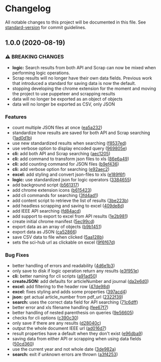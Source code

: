 # Changelog

All notable changes to this project will be documented in this file. See [standard-version](https://github.com/conventional-changelog/standard-version) for commit guidelines.

## 1.0.0 (2020-08-19)


### ⚠ BREAKING CHANGES

* **logic:** Search results from both API and Scrap can now be mixed when performing logic
  operations.
* Scrap results will no longer have their own data fields. Previous work that
  introduced a standard for saving data is now the default.
* stopping developing the chrome extension for the moment and moving the project to
  use puppeteer and scrapping results
* data will no longer be exported as an object of objects
* data will no longer be exported as CSV, only JSON

### Features

* count multiple JSON files at once ([ea5a232](https://github.com/fcastilloec/ieeexplore2csv/commit/ea5a232a391aa80dcc4b3252e8676c00e571dafe))
* standardize how results are saved for both API and Scrap searching ([1ad0d1b](https://github.com/fcastilloec/ieeexplore2csv/commit/1ad0d1bebe99789274d91d28a1078b5b06ef0cd6))
* use new standardized results when searching ([f8537ed](https://github.com/fcastilloec/ieeexplore2csv/commit/f8537ed11d83c5f906cafe0a822fa4320cd5ae43))
* use verbose option to display encoded query ([969805e](https://github.com/fcastilloec/ieeexplore2csv/commit/969805ec852aeeea762b8656d9b87cafb684b8be))
* **cli:** add both API and Scrap searching ([aec1205](https://github.com/fcastilloec/ieeexplore2csv/commit/aec1205041081c4ec4739ca93a2e79d5a15d3c27))
* **cli:** add command to transform json files to xls ([86e6a49](https://github.com/fcastilloec/ieeexplore2csv/commit/86e6a49b4bf27206f667648811c6fc8341088303))
* **cli:** add counting command for JSON files ([b9ef436](https://github.com/fcastilloec/ieeexplore2csv/commit/b9ef43699cde85a9375e3e4cfc4ee42af9536352))
* **cli:** add verbose option for searching ([e92aec2](https://github.com/fcastilloec/ieeexplore2csv/commit/e92aec285854c6f1a4d16b819b80ceb5eed5b37c))
* **excel:** add styling and convert json-files to xls ([e189f6f](https://github.com/fcastilloec/ieeexplore2csv/commit/e189f6f98fdff25277beaba275ce99a4a5cc1359))
* **logic:** use standardized json for logic operators ([3384655](https://github.com/fcastilloec/ieeexplore2csv/commit/338465509c3e56b67cf6dab19c30e1fb06f76054))
* add background script ([b561317](https://github.com/fcastilloec/ieeexplore2csv/commit/b56131784a079481d43a9c9f7447495b0bf07f4c))
* add chrome extension icons ([b615423](https://github.com/fcastilloec/ieeexplore2csv/commit/b6154230c09b2c0239723906d188a2e57eb842fe))
* add cli commands for searching ([3fd4ad1](https://github.com/fcastilloec/ieeexplore2csv/commit/3fd4ad1eb64a4f5ce7167c1778bc495a3cc4bd4c))
* add content script to retrieve the list of results ([3be223b](https://github.com/fcastilloec/ieeexplore2csv/commit/3be223b39c2c5f62907c3d3d55ef16262b04df1c))
* add headless scrapping and saving to excel ([409de8d](https://github.com/fcastilloec/ieeexplore2csv/commit/409de8db7ad02796a42b63505eefc1e900f2485f))
* add IEEE API searching ([fd84acd](https://github.com/fcastilloec/ieeexplore2csv/commit/fd84acd2cc5787fc42d9eb1da166d800154b643a))
* add support to export to excel from API results ([1e2b981](https://github.com/fcastilloec/ieeexplore2csv/commit/1e2b981d3c7a3394b53248cc8be30a7e8f293e53))
* create initial chrome manifest ([5ec99cd](https://github.com/fcastilloec/ieeexplore2csv/commit/5ec99cd911be9750eda4e6edbadce1f2c428d8bf))
* export data as an array of objects ([b9b1451](https://github.com/fcastilloec/ieeexplore2csv/commit/b9b14513930f1a87a05b11c27d85b66fba5be254))
* export data as JSON ([ca52866](https://github.com/fcastilloec/ieeexplore2csv/commit/ca52866d13403a4ef90a3003bbfd13ee9174c4f3))
* save CSV data to file when clicked ([5aa128b](https://github.com/fcastilloec/ieeexplore2csv/commit/5aa128b5131c66dc783d309196f493a8eb29e347))
* sets the sci-hub url as clickable on excel ([9f6f67d](https://github.com/fcastilloec/ieeexplore2csv/commit/9f6f67de561cf527171e02f95bff65b8a8118fda))


### Bug Fixes

* better handling of errors and readability ([4d6e1b3](https://github.com/fcastilloec/ieeexplore2csv/commit/4d6e1b386aadbc36e1b027dab6e51f48b0a9890d))
* only save to disk if logic operation return any results ([e3f951e](https://github.com/fcastilloec/ieeexplore2csv/commit/e3f951e192453aff5fc3b842d3d193152cf6dae3))
* **cli:** better naming for cli scripts ([a91ad50](https://github.com/fcastilloec/ieeexplore2csv/commit/a91ad500fe87d0e2c13ad437b95088a4d7f92934))
* **createJSON:** add defaults for articleNumber and journal ([da2e6d0](https://github.com/fcastilloec/ieeexplore2csv/commit/da2e6d07632555ab5781be950dcc14a0023bec37))
* **excel:** add filtering to the header row ([47de98d](https://github.com/fcastilloec/ieeexplore2csv/commit/47de98d3292f39a266c2dafac445db38fbd90856))
* **excel:** fixes styling and adds some properties ([397acd4](https://github.com/fcastilloec/ieeexplore2csv/commit/397acd49ce14785752bd77453d9187f800959f7a))
* **json:** get actual article_number from pdf_url ([2322f39](https://github.com/fcastilloec/ieeexplore2csv/commit/2322f3961bc0f12fb17d8e9b08e1438b5033e44a))
* **search:** uses the correct data field for API searching ([71c6dff](https://github.com/fcastilloec/ieeexplore2csv/commit/71c6dff0dffdceec1e2fc6dd9f99673cd31280f2))
* better error and xls filename handling ([fee67f7](https://github.com/fcastilloec/ieeexplore2csv/commit/fee67f738acd27d6baf306f2904ad52a6d06d669))
* better handling of nested parenthesis on queries ([9e56605](https://github.com/fcastilloec/ieeexplore2csv/commit/9e56605bcc904165b64f16363b0ae308da0e3b3b))
* checks for cli options ([c390c30](https://github.com/fcastilloec/ieeexplore2csv/commit/c390c30e1d948b2592cf259a39927c8ae29e693e))
* only save if there are any results ([d28040c](https://github.com/fcastilloec/ieeexplore2csv/commit/d28040c1f399dd921b2f5f9b71873f5e6eb0cd4a))
* output the whole document IEEE url ([ad016d7](https://github.com/fcastilloec/ieeexplore2csv/commit/ad016d7223b42b422ce357fa14449e8d9b3ded06))
* result properties have a default when they don't exist ([e96dba9](https://github.com/fcastilloec/ieeexplore2csv/commit/e96dba96961d4d82473b62c279c7c2149a6295de))
* saving data from either API or scrapping when using data fields ([50cd360](https://github.com/fcastilloec/ieeexplore2csv/commit/50cd36036a22c70c08873d25c94ab547554b5f44))
* use the current year and not whole date ([3de982a](https://github.com/fcastilloec/ieeexplore2csv/commit/3de982a423f6667875b7e6f8380aed53ed2d777b))
* **search:** exit if unknown errors are thrown ([a3f4253](https://github.com/fcastilloec/ieeexplore2csv/commit/a3f4253bd3f75cf676fa517a54da53ae1566a83f))
